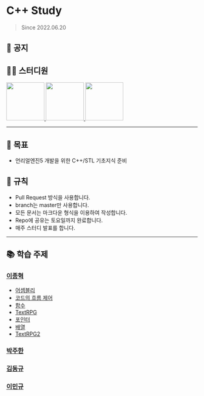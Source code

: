 # C++ Study
> Since 2022.06.20

## 📣 공지

## 👨‍💻  스터디원
<p>
<a href="https://github.com/jonghyeok98">
  <img src="https://avatars.githubusercontent.com/u/77715064?v=4" width="100">
</a>
<a href="https://github.com/iamgyu">
  <img src="https://avatars.githubusercontent.com/u/11960250?v=4" width="100">
</a>
<a href="https://github.com/juhanpark">
  <img src="https://avatars.githubusercontent.com/u/108555247?v=4" width="100">
</a>
</p>


---
## 📖 목표
- 언리얼엔진5 개발을 위한 C++/STL 기초지식 준비

## 📝 규칙
- Pull Request 방식을 사용합니다.
- branch는 master만 사용합니다.
- 모든 문서는 마크다운 형식을 이용하여 작성합니다.
- Repo에 공유는 토요일까지 완료합니다.
- 매주 스터디 발표를 합니다.

---

## 📚 학습 주제

### [이종혁](./contents/이종혁)
 * [어셈블리](./contents/이종혁/Assembly.md)
 * [코드의 흐름 제어](./contents/이종혁/CodeFlow.md)
 * [함수](./contents/이종혁/Function.md)
 * [TextRPG](./contents/이종혁/TextRPG.md)
 * [포인터](./contents/이종혁/Pointer.md)
 * [배열](./contents/이종혁/Array.md)
 * [TextRPG2](./contents/이종혁/TextRPG2.md)

### [박주한](./contents/박주한)

### [김동규](./contents/김동규)

### [이민규](./contents/이민규)
